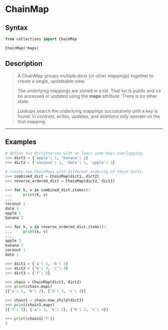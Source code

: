 # ChainMap

## Syntax

```python
from collections import ChainMap

ChainMap(*maps)
```

## Description

> A ChainMap groups multiple dicts (or other mappings) together to create a
> single, updateable view.
>
> The underlying mappings are stored in a list. That list is public and ca
> be accessed or updated using the **maps** attribute. There is no other
> state.
>
> Lookups search the underlying mappings successively until a key is found.
> In contrast, writes, updates, and deletions only operate on the first
> mapping.
>

---

## Examples

```python
# define two dictionaries with at least some keys overlapping.
>>> dict1 = {'apple': 1, 'banana': 2}
>>> dict2 = {'coconut': 1, 'date': 1, 'apple': 3}

# create two ChainMaps with different ordering of those dicts.
>>> combined_dict = ChainMap(dict1, dict2)
>>> reverse_ordered_dict = ChainMap(dict2, dict1)

>>> for k, v in combined_dict.items():
...     print(k, v)
... 
coconut 1
date 1
apple 1
banana 2

>>> for k, v in reverse_ordered_dict.items():
...     print(k, v)
... 
apple 3
banana 2
coconut 1
date 1
```

```python
>>> dict1 = {'a': 1, 'b': 2}
>>> dict2 = {'b': 3, 'c': 4}
>>> dict3 = {'f': 5}

>>> chain = ChainMap(dict1, dict2)
>>> print(chain.maps)
[{'a': 1, 'b': 2}, {'b': 3, 'c': 4}]

>>> chain1 = chain.new_child(dict3)
>>> print(chain1.maps)
[{'f': 5}, {'a': 1, 'b': 2}, {'b': 3, 'c': 4}]

>>> print(chain1['f'])
5
```
